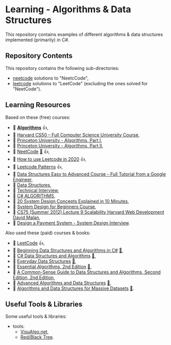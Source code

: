 # Learning - Algorithms & Data Structures

This repository contains examples of different algorithms & data structures implemented (primarily) in C#.

## Repository Contents

This repository contains the following sub-directories:

- [neetcode](https://github.com/sswietoniowski/learning-csharp-algorithms-and-data-structures/tree/master/neetcode) solutions to "NeetcCode",
- [leetcode](https://github.com/sswietoniowski/learning-csharp-algorithms-and-data-structures/tree/master/leetcode) solutions to "LeetCode" (excluding the ones solved for "NeetCode").

## Learning Resources

Based on these (free) courses:

- 🎥 **[Algorithms](https://youtube.com/playlist?list=PLDN4rrl48XKpZkf03iYFl-O29szjTrs_O)** :+1:,
- 🎥 [Harvard CS50 – Full Computer Science University Course](https://youtu.be/8mAITcNt710),
- 🎥 [Princeton University - Algorithms, Part I](https://www.coursera.org/learn/algorithms-part1?irclickid=x5l0X4xG%3AxyPU-e1nL0Kt3wLUkFwdO2dFTn3Xk0&irgwc=1&utm_medium=partners&utm_source=impact&utm_campaign=3552395&utm_content=b2c),
- 🎥 [Princeton University - Algorithms, Part II](https://www.coursera.org/learn/algorithms-part2?irclickid=x5l0X4xG%3AxyPU-e1nL0Kt3wLUkFwdO25FTn3Xk0&irgwc=1&utm_medium=partners&utm_source=impact&utm_campaign=3552395&utm_content=b2c),
- 🎥 [NeetCode](https://neetcode.io/) [:file_folder:](https://github.com/neetcode-gh/leetcode) :+1:,
- 🎥 [How to use Leetcode in 2020](https://youtu.be/6jf6SK9qWBc) :+1:,
- 📖 [Leetcode Patterns](https://seanprashad.com/leetcode-patterns/) :+1:,
- 🎥 [Data Structures Easy to Advanced Course - Full Tutorial from a Google Engineer](https://youtu.be/RBSGKlAvoiM),
- 🎥 [Data Structures](https://youtube.com/playlist?list=PLI1t_8YX-Apv-UiRlnZwqqrRT8D1RhriX),
- 📖 [Technical Interview](https://github.com/alibaba-aero/technical-interview),
- 📖 [C# ALGORITHMS](https://github.com/aalhour/C-Sharp-Algorithms),
- 🎥 [20 System Design Concepts Explained in 10 Minutes](https://youtu.be/i53Gi_K3o7I),
- 🎥 [System Design for Beginners Course](https://youtu.be/m8Icp_Cid5o),
- 🎥 [CS75 (Summer 2012) Lecture 9 Scalability Harvard Web Development David Malan](https://youtu.be/i53Gi_K3o7I),
- 🎥 [Design a Payment System - System Design Interview](https://youtu.be/olfaBgJrUBI).

Also used these (paid) courses & books:

- 📖 [LeetCode](https://leetcode.com/) :+1:,
- 🎥 [Beginning Data Structures and Algorithms in C#](https://learning.oreilly.com/videos/beginning-data-structures/9781789610352/) [:file_folder:](https://github.com/PacktPublishing/Beginning-Data-Structures-and-Algorithms-in-C-Sharp),
- 📖 [C# Data Structures and Algorithms](https://learning.oreilly.com/library/view/c-data-structures/9781788833738/) [:file_folder:](https://github.com/PacktPublishing/C-Sharp-Data-Structures-and-Algorithms),
- 📖 [Everyday Data Structures](https://learning.oreilly.com/library/view/everyday-data-structures/9781787121041/) [:file_folder:](https://github.com/packtpublishing/everyday-data-structures),
- 📖 [Essential Algorithms, 2nd Edition](https://learning.oreilly.com/library/view/essential-algorithms-2nd/9781119575993/) [:file_folder:](https://www.wiley.com/en-ie/Essential+Algorithms:+A+Practical+Approach+to+Computer+Algorithms+Using+Python+and+C%23,+2nd+Edition-p-9781119575993#downloads-section),
- 📖 [A Common-Sense Guide to Data Structures and Algorithms, Second Edition, 2nd Edition](https://learning.oreilly.com/library/view/a-common-sense-guide/9781680508048/),
- 📖 [Advanced Algorithms and Data Structures](https://learning.oreilly.com/library/view/advanced-algorithms-and/9781617295485/) [:file_folder:](https://www.manning.com/downloads/2097),
- 📖 [Algorithms and Data Structures for Massive Datasets](https://learning.oreilly.com/library/view/algorithms-and-data/9781617298035/) [:file_folder:](https://www.manning.com/downloads/2489).

## Useful Tools & Libraries

Some useful tools & libraries:

- tools:
  - [VisuAlgo.net](https://visualgo.net/en),
  - [Red/Black Tree](https://www.cs.usfca.edu/~galles/visualization/RedBlack.html).
